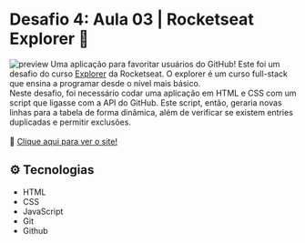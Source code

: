 # Desafio 4: Aula 03 | Rocketseat Explorer 🚀

![preview](.github/preview.png)
Uma aplicação para favoritar usuários do GitHub! Este foi um desafio do curso [Explorer](https://app.rocketseat.com.br/explorer) da Rocketseat. O explorer é um curso full-stack que ensina a programar desde o nível mais básico.<br>
Neste desafio, foi necessário codar uma aplicação em HTML e CSS com um script que ligasse com a API do GitHub. Este script, então, geraria novas linhas para a tabela de forma dinâmica, além de verificar se existem entries duplicadas e permitir exclusões.
<br><br>
🔗 [Clique aqui para ver o site!](https://mariak-fla.github.io/GitFav/)

## ⚙️ Tecnologias

- HTML
- CSS
- JavaScript
- Git
- Github
